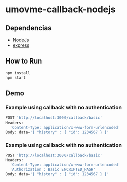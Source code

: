 # umovme-callback-nodejs

## Dependencias

* [NodeJs](https://nodejs.org/pt-br/download/package-manager/)
* [express](http://expressjs.com/)

## How to Run

```javascript
npm install
npm start
```

## Demo

### Example using callback with no authentication

```javascript
POST 'http://localhost:3000/callback/basic'
Headers:
  'Content-Type: application/x-www-form-urlencoded'
Body: data='{ "history" : { "id": 1234567 } }'
```

### Example using callback with no authentication

```javascript
POST 'http://localhost:3000/callback/basic'
Headers:
  'Content-Type: application/x-www-form-urlencoded'
  'Authorization : Basic ENCRIPTED_HASH'
Body: data='{ "history" : { "id": 1234567 } }'
```